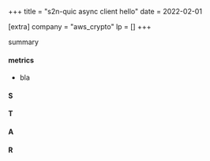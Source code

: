 +++
title = "s2n-quic async client hello"
date = 2022-02-01

[extra]
company = "aws_crypto"
lp = []
+++

summary

#### metrics
- bla

#### S

#### T

#### A

#### R

